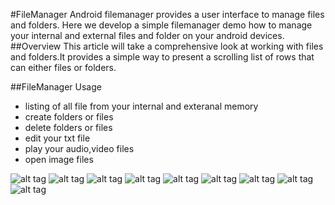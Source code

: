 #FileManager
Android filemanager provides a user interface to manage files and folders. Here we develop a simple filemanager demo how to manage your internal and external files and folder on your android devices.
##Overview
This article will take a comprehensive look at working with files and folders.It provides a simple way to present a scrolling list of rows that can either files or folders.

##FileManager Usage
 * listing of all file from your internal and exteranal memory 
 * create folders or files
 * delete folders or files
 * edit your txt file 
 * play your audio,video files
 * open image files
 

![alt tag](https://github.com/satishtamada/FileManager/blob/screenshots/app/src/main/java/screenshots/a.png)
![alt tag](https://github.com/satishtamada/FileManager/blob/screenshots/app/src/main/java/screenshots/b.png)
![alt tag](https://github.com/satishtamada/FileManager/blob/screenshots/app/src/main/java/screenshots/c.png)
![alt tag](https://github.com/satishtamada/FileManager/blob/screenshots/app/src/main/java/screenshots/d.png)
![alt tag](https://github.com/satishtamada/FileManager/blob/screenshots/app/src/main/java/screenshots/e.png)
![alt tag](https://github.com/satishtamada/FileManager/blob/screenshots/app/src/main/java/screenshots/f.png)
![alt tag](https://github.com/satishtamada/FileManager/blob/screenshots/app/src/main/java/screenshots/g.png)
![alt tag](https://github.com/satishtamada/FileManager/blob/screenshots/app/src/main/java/screenshots/h.png)
![alt tag](https://github.com/satishtamada/FileManager/blob/screenshots/app/src/main/java/screenshots/i.png)
